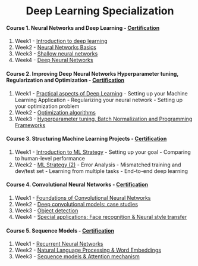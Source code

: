 <div align="center">
    <h1>Deep Learning Specialization </h1>
</div>



 #### Course 1. Neural Networks and Deep Learning - [Certification](https://github.com/nbarendes/deep-learning/blob/master/Neural%20Networks%20and%20Deep%20Learning/Certificate.pdf)
 
1. Week1 - [Introduction to deep learning](https://github.com/nbarendes/deep-learning/tree/master/Neural%20Networks%20and%20Deep%20Learning/Week_1)
2. Week2 - [Neural Networks Basics](https://github.com/nbarendes/deep-learning/tree/master/Neural%20Networks%20and%20Deep%20Learning/Week_2)
3. Week3 - [Shallow neural networks](https://github.com/nbarendes/deep-learning/tree/master/Neural%20Networks%20and%20Deep%20Learning/Week_3)
4. Week4 - [Deep Neural Networks](https://github.com/nbarendes/deep-learning/tree/master/Neural%20Networks%20and%20Deep%20Learning/Week_4)



#### Course 2. Improving Deep Neural Networks Hyperparameter tuning, Regularization and Optimization - [Certification](https://github.com/nbarendes/deep-learning/blob/master/Improving%20Deep%20Neural%20Network/Certificate.pdf)

1. Week1 - [Practical aspects of Deep Learning](https://github.com/nbarendes/deep-learning/tree/master/Improving%20Deep%20Neural%20Network/Week_1)
         - Setting up your Machine Learning Application
         - Regularizing your neural network
         - Setting up your optimization problem
2. Week2 - [Optimization algorithms](https://github.com/nbarendes/deep-learning/tree/master/Improving%20Deep%20Neural%20Network/Week_2)
3. Week3 - [Hyperparameter tuning, Batch Normalization and Programming Frameworks](https://github.com/nbarendes/deep-learning/tree/master/Improving%20Deep%20Neural%20Network/Week_3)

#### Course 3. Structuring Machine Learning Projects - [Certification](https://github.com/nbarendes/deep-learning/blob/master/Structuring%20Machine%20Learning%20Projects/Certificate.pdf)

1. Week1 - [Introduction to ML Strategy](https://github.com/nbarendes/deep-learning/blob/master/Structuring%20Machine%20Learning%20Projects/Week%201%20Quiz%20-%20Bird%20recognition%20in%20the%20city%20of%20Peacetopia%20(case%20study))
         - Setting up your goal
         - Comparing to human-level performance
2. Week2 - [ML Strategy (2)](https://github.com/nbarendes/deep-learning/blob/master/Structuring%20Machine%20Learning%20Projects/Week%202%20Quiz%20-%20Autonomous%20driving%20(case%20study).md)
         - Error Analysis
         - Mismatched training and dev/test set
         - Learning from multiple tasks
         - End-to-end deep learning
         
 #### Course 4. Convolutional Neural Networks - [Certification](https://github.com/nbarendes/deep-learning/blob/master/Convolutional%20Neural%20Networks/Certificate.pdf)
 
 1. Week1 - [Foundations of Convolutional Neural Networks](https://github.com/nbarendes/deep-learning/tree/master/Convolutional%20Neural%20Networks/Week_1)
 2. Week2 - [Deep convolutional models: case studies](https://github.com/nbarendes/deep-learning/tree/master/Convolutional%20Neural%20Networks/Week_2) 
 3. Week3 - [Object detection](https://github.com/nbarendes/deep-learning/tree/master/Convolutional%20Neural%20Networks/Week_3) 
 4. Week4 - [Special applications: Face recognition & Neural style transfer](https://github.com/nbarendes/deep-learning/tree/master/Convolutional%20Neural%20Networks/Week_4) 
 
 #### Course 5. Sequence Models - [Certification](https://github.com/nbarendes/deep-learning/blob/master/Sequence%20Models/Certificate.pdf)
 1. Week1 - [Recurrent Neural Networks](https://github.com/nbarendes/deep-learning/tree/master/Sequence%20Models/Week_1)
 2. Week2 - [Natural Language Processing & Word Embeddings](https://github.com/nbarendes/deep-learning/tree/master/Sequence%20Models/Week_2)
 3. Week3 - [Sequence models & Attention mechanism](https://github.com/nbarendes/deep-learning/tree/master/Sequence%20Models/Week_3)
 
<p align="center"> </p>

